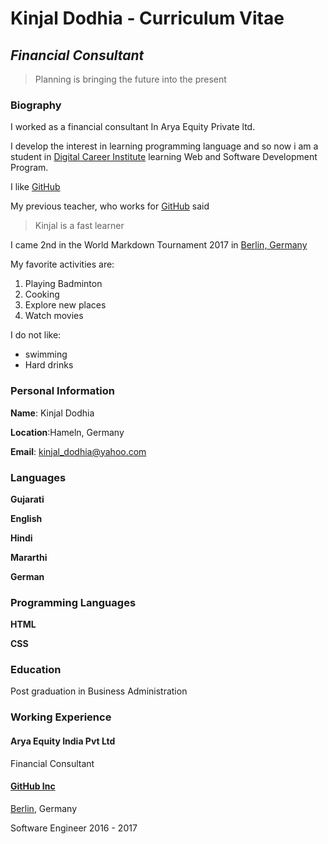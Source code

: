 # **Kinjal Dodhia** - Curriculum Vitae
## *Financial Consultant*

>Planning is bringing the future into the present

### Biography
I worked as a financial consultant In Arya Equity Private ltd.

I develop the interest in learning programming language and so now i am a student in [Digital Career Institute](https://digitalcareerinstitute.org) learning Web and Software Development Program.

I like [GitHub][1]

My previous teacher, who works for [GitHub][1] said
>Kinjal is a fast learner

I came 2nd in the World Markdown Tournament 2017 in [Berlin, Germany][2]

My favorite activities are:
1. Playing Badminton
2. Cooking
3. Explore new places
4. Watch movies


I do not like:
- swimming
- Hard drinks





### Personal Information

**Name**: Kinjal Dodhia

**Location**:Hameln, Germany

**Email**: kinjal_dodhia@yahoo.com

### Languages

**Gujarati**

**English**

**Hindi**

**Mararthi**

**German**

### Programming Languages
**HTML**

**CSS**

### Education
Post graduation in Business Administration

### Working Experience

#### Arya Equity India Pvt Ltd
Financial Consultant

#### [GitHub Inc][1]
[Berlin][2], Germany

Software Engineer 2016 - 2017


[1]: https://github.com 
[2]: https://www.berlin.de




